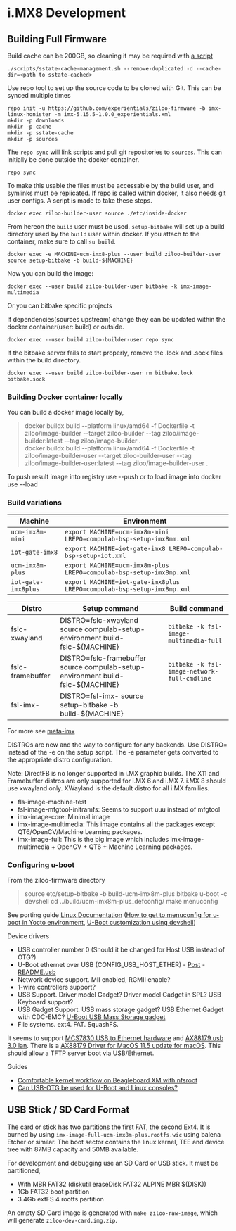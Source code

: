 # i.MX8 Development


## Building Full Firmware

Build cache can be 200GB, so cleaning it may be required with [a script](https://stackoverflow.com/questions/45341760/how-should-the-sstate-cache-directory-be-deleted-in-yocto)

    ./scripts/sstate-cache-management.sh --remove-duplicated -d --cache-dir=<path to sstate-cached>

Use repo tool to set up the source code to be cloned with Git. This can be synced multiple times

    repo init -u https://github.com/experientials/ziloo-firmware -b imx-linux-honister -m imx-5.15.5-1.0.0_experientials.xml
    mkdir -p downloads
    mkdir -p cache
    mkdir -p sstate-cache
    mkdir -p sources

The `repo sync` will link scripts and pull git repositories to `sources`.
This can initially be done outside the docker container.

    repo sync

To make this usable the files must be accessable by the build user, and symlinks must be replicated.
If repo is called within docker, it also needs git user configs. A script is made to take these steps.

    docker exec ziloo-builder-user source ./etc/inside-docker

From hereon the `build` user must be used. `setup-bitbake` will set up a build directory used by the `build` user within docker.
If you attach to the container, make sure to call `su build`.

    docker exec -e MACHINE=ucm-imx8-plus --user build ziloo-builder-user source setup-bitbake -b build-${MACHINE}

Now you can build the image:

    docker exec --user build ziloo-builder-user bitbake -k imx-image-multimedia

Or you can bitbake specific projects

If dependencies(sources upstream) change they can be updated within the docker container(user: build)
or outside.

    docker exec --user build ziloo-builder-user repo sync

If the bitbake server fails to start properly, remove the .lock and .sock files within the build directory.

    docker exec --user build ziloo-builder-user rm bitbake.lock bitbake.sock



### Building Docker container locally

You can build a docker image locally by,

> docker buildx build --platform linux/amd64 -f Dockerfile -t ziloo/image-builder --target ziloo-builder --tag ziloo/image-builder:latest --tag ziloo/image-builder .   
> docker buildx build --platform linux/amd64 -f Dockerfile -t ziloo/image-builder-user --target ziloo-builder-user --tag ziloo/image-builder-user:latest --tag ziloo/image-builder-user .   

To push result image into registry use --push or to load image into docker use --load 


### Build variations

Machine | Environment |
--- | --- |
`ucm-imx8m-mini` | `export MACHINE=ucm-imx8m-mini LREPO=compulab-bsp-setup-imx8mm.xml`
`iot-gate-imx8`  | `export MACHINE=iot-gate-imx8 LREPO=compulab-bsp-setup-iot.xml`
`ucm-imx8m-plus` | `export MACHINE=ucm-imx8m-plus LREPO=compulab-bsp-setup-imx8mp.xml`
`iot-gate-imx8plus` | `export MACHINE=iot-gate-imx8plus	 LREPO=compulab-bsp-setup-imx8mp.xml`


Distro | Setup command  | Build command |
--- | --- | --- |
fslc-xwayland | DISTRO=fslc-xwayland source compulab-setup-environment build-fslc-${MACHINE} | ```bitbake -k fsl-image-multimedia-full```
fslc-framebuffer | DISTRO=fslc-framebuffer source compulab-setup-environment build-fslc-${MACHINE} | ```bitbake -k fsl-image-network-full-cmdline```
fsl-imx-<backend> | DISTRO=fsl-imx-<backend> source setup-bitbake -b build-${MACHINE} |


For more see [meta-imx](https://github.com/nxp-imx/meta-imx)


DISTROs are new and the way to configure for any backends.  Use DISTRO= instead of the -e on the setup script.
The -e parameter gets converted to the appropriate distro configuration.

Note: 
DirectFB is no longer supported in i.MX graphic builds.
The X11 and Framebuffer distros are only supported for i.MX 6 and i.MX 7.  i.MX 8 should use xwayland only.
XWayland is the default distro for all i.MX families.

- fls-image-machine-test
- fsl-image-mfgtool-initramfs: Seems to support uuu instead of mfgtool
- imx-image-core: Minimal image
- imx-image-multimedia: This image contains all the packages except QT6/OpenCV/Machine Learning packages.
- imx-image-full: This is the big image which includes imx-image-multimedia + OpenCV + QT6 + Machine Learning packages.


### Configuring u-boot

From the ziloo-firmware directory

> source etc/setup-bitbake -b build-ucm-imx8m-plus
> bitbake u-boot -c devshell
> cd ../build/ucm-imx8m-plus_defconfig/
> make menuconfig

See porting guide [Linux Documentation](./imx8/IMX_LINUX_USERS_GUIDE.pdf) ([How to get to menuconfig for u-boot in Yocto environment](https://stackoverflow.com/questions/43211384/how-to-get-to-menuconfig-for-u-boot-in-yocto-environment), [U-Boot customization using devshell](https://community.nxp.com/t5/i-MX-Processors/U-Boot-customization-using-devshell/m-p/1000673))

Device drivers

- USB controller number 0 (Should it be changed for Host USB instead of OTG?)
- U-Boot ethernet over USB (CONFIG_USB_HOST_ETHER) - [Post]() - [README.usb](https://github.com/lentinj/u-boot/blob/master/doc/README.usb) 
- Network device support. MII enabled, RGMII enable? 
- 1-wire controllers support?
- USB Support. Driver model Gadget? Driver model Gadget in SPL? USB Keyboard support? 
- USB Gadget Support. USB mass storage gadget? USB Ethernet Gadget with CDC-EMC?  [U-Boot USB Mass Storage gadget](https://boundarydevices.com/u-boot-usb-mass-storage-gadget/)
- File systems. ext4. FAT. SquashFS.

It seems to support [MCS7830 USB to Ethernet hardware](https://ecsoft2.org/moschip-mcs7830-usb-20-ethernet-driver) 
and [AX88179 usb 3.0 lan](https://oemdrivers.com/network-asix-ax88179-driver). There is a [AX88179 Driver for MacOS 11.5 update for macOS](https://developer.apple.com/forums/thread/685854).
This should allow a TFTP server boot via USB/Ethernet.

Guides

- [Comfortable kernel workflow on Beagleboard XM with nfsroot](https://www.veterobot.org/2012/03/comfortable-kernel-workflow-on.html)
- [Can USB-OTG be used for U-Boot and Linux consoles?](https://stackoverflow.com/questions/63104542/can-usb-otg-be-used-for-u-boot-and-linux-consoles)


## USB Stick / SD Card Format

The card or stick has two partitions the first FAT, the second Ext4.
It is burned by using `imx-image-full-ucm-imx8m-plus.rootfs.wic` using balena Etcher or similar.
The boot sector contains the linux kernel, TEE and device tree with 87MB capacity and 50MB available.


For development and debugging use an SD Card or USB stick. It must be partitioned,

- With MBR FAT32 (diskutil eraseDisk FAT32 ALPINE MBR $(DISK))
- 1Gb FAT32 boot partition
- 3.4Gb extFS 4 rootfs partition

An empty SD Card image is generated with `make ziloo-raw-image`, which will generate `ziloo-dev-card.img.zip`.

